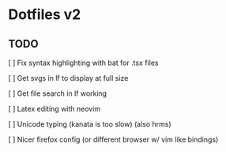 # Dotfiles v2

## TODO

[ ] Fix syntax highlighting with bat for .tsx files

[ ] Get svgs in lf to display at full size 

[ ] Get file search in lf working

[ ] Latex editing with neovim

[ ] Unicode typing (kanata is too slow) (also hrms)

[ ] Nicer firefox config (or different browser w/ vim like bindings)
